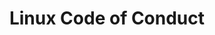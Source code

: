 ---
title: Linux Code of Conduct            
speaker:
    name: Mishi Choudhary
    job-title: Legal Director at Software Freedom Law Center (SFLC)
    bio: >
        Mishi Choudhary is a technology lawyer with legal practice in New York
        and New Delhi. She is currently the Managing Partner at Mishi Choudhary
        &amp; Associates, Legal Director of the Software Freedom Law Center (SFLC),
        where she is the primary legal representative of many of the world’s
        most significant free software developers, including Debian, the Apache
        Software Foundation, and OpenSSL. Mishi consults with and advises
        established businesses and startups using free software in their
        products and service offerings in the US, Europe, India, China, and Korea.

        As of 2015, Mishi is the only lawyer in the world to simultaneously
        appear on briefs in the US and Indian Supreme Courts in the same term.

        In 2010 she found SFLC.in, a legal services organization based in India
        inspired from the Electronic Frontier Foundation  to defend digital
        freedoms of Indian citizens. She served as its President and executive
        Director from 2010-2017. SFLC.in under her leadership has become a
        significant voice defending Indian citizens’ civil liberties.

        She writes regularly in the top English dailies on issues of technology
        policy.In 2015, she was named one of the Asia Society’s 21 young leaders
        building Asia’s future for her work as a technology lawyer and online
        civil liberties activist.[16] In 2016, the Aspen Institute named her as
        a Fellow of the sixth class of the Kamalnayan Bajaj Fellowship and a
        member of the Aspen Global Leadership Network.In 2017, she won a Digital
        Women Award in the “Social Impact” category for her work with SFLC.in.
image:
    path: /assets/images/speakers/bkk19/keynotes/mishi-choudhary.jpg
    featured: true
event: BKK19
# slot:
#     day: Monday
description: >
    A fundamental change is happening in the way software is made in the
    FOSS communities in the 21st century. These communities are now mature
    and the people who work there understand their work place differently.
    Over a decade and a half as more and more companies employ developers to
    contribute to FOSS and the communities become diverse, different
    expectations have begun to emerge from all stakeholders. These global
    communities have narrower social interactions, say, around a  water
    cooler or in person, therefore, putting a premium on the way their
    internal intermediated communication is  conducted. This talk will
    examine why Code of Conduct in this new world are on the rise and are a
    positive sign for mature FOSS projects that govern themselves and don't
    like suits. It will explore ways of  managing legal risk by drafting
    codes of conduct addressing bias, creating a frictionless reporting
    mechanism for legal incident response, and making the project a fun,
    inclusive productive place.
sched_url: https://sched.co/L2Qx
categories: Keynotes
---